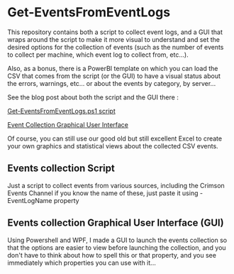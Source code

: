# Get-EventsFromEventLogs

This repository contains both a script to collect event logs, and a GUI that wraps around the script to make it more visual to understand and set the desired options for the collection of events (such as the number of events to collect per machine, which event log to collect from, etc...).

Also, as a bonus, there is a PowerBI template on which you can load the CSV that comes from the script (or the GUI) to have a visual status about the errors, warnings, etc... or about the events by category, by server...

See the blog post about both the script and the GUI there :

[Get-EventsFromEventLogs.ps1 script](https://blogs.technet.microsoft.com/samdrey/2018/05/04/how-to-use-powerbi-event-log-analysis-template-with-your-own-events-csv-file/ "Use the Get-EventsFromEventLogs.ps1 script to collect the events, and analyze them visually with the provided PowerBI template !")


[Event Collection Graphical User Interface](https://blogs.technet.microsoft.com/samdrey/2018/05/23/event-logs-csv-collector-created-a-graphical-user-interface-around-the-get-eventsfromeventlogs-ps1-script/ "Use the GUI to start the event collection on one or multiple servers, and analyze them visually with the provided PowerBI template !")

Of course, you can still use our good old but still excellent Excel  to create your own graphics and statistical views about the collected CSV events.

## Events collection Script

Just a script to collect events from various sources, including the Crimson Events Channel if you know the name of these, just paste it using -EventLogName property

## Events collection Graphical User Interface (GUI)

Using Powershell and WPF, I made a GUI to launch the events collection so that the options are easier to view before launching the collection, and you don't have to think about how to spell this or that property, and you see immediately which properties you can use with it...



